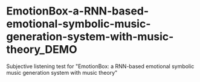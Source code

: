 # EmotionBox-a-RNN-based-emotional-symbolic-music-generation-system-with-music-theory_DEMO
Subjective listening test for "EmotionBox: a RNN-based emotional symbolic music generation system with music theory"
